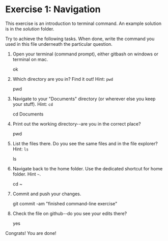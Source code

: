 # Exercise 1: Navigation

This exercise is an introduction to terminal command.
An example solution is in the _solution_ folder.

Try to achieve the following tasks.  When done, write the command you
used in this file underneath the particular question.

1. Open your terminal (command prompt), either gitbash on windows or
   terminal on mac.

    ok
   
2. Which directory are you in?  Find it out!  Hint: `pwd`

    pwd

3. Navigate to your "Documents" directory (or wherever else you keep
   your stuff).  Hint: `cd`
   
    cd Documents
   
4. Print out the working directory--are you in the correct place?

    pwd

5. List the files there.  Do you see the same files and in the file
   explorer?  Hint: `ls`
   
    ls

6. Navigate back to the home folder.  Use the dedicated shortcut for
   home folder.  Hint `~`.

    cd ~

7. Commit and push your changes.

    git commit -am "finished command-line exercise"

8. Check the file on github--do you see your edits there?

    yes

Congrats!  You are done!
